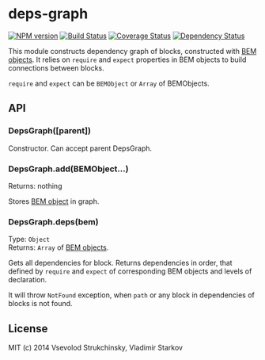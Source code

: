 # deps-graph

[![NPM version][npm-image]][npm-url] [![Build Status][travis-image]][travis-url] [![Coverage Status][coveralls-image]][coveralls-url] [![Dependency Status][depstat-image]][depstat-url]

This module constructs dependency graph of blocks, constructed with [BEM objects](https://github.com/floatdrop/gulp-bem#bem-object). It relies on `require` and `expect` properties in BEM objects to build connections between blocks.

`require` and `expect` can be `BEMObject` or `Array` of BEMObjects.

## API

### DepsGraph([parent])

Constructor. Can accept parent DepsGraph.

### DepsGraph.add(BEMObject...)
Returns: nothing  

Stores [BEM object](https://github.com/floatdrop/gulp-bem#bem-object) in graph.

### DepsGraph.deps(bem)
Type: `Object`  
Returns: `Array` of [BEM objects](https://github.com/floatdrop/gulp-bem#bem-object).

Gets all dependencies for block. Returns dependencies in order, that defined by `require` and `expect` of corresponding BEM objects and levels of declaration.

It will throw `NotFound` exception, when `path` or any block in dependencies of blocks is not found.

## License

MIT (c) 2014 Vsevolod Strukchinsky, Vladimir Starkov

[npm-url]: https://npmjs.org/package/deps-graph
[npm-image]: http://img.shields.io/npm/v/deps-graph.svg?style=flat

[travis-url]: http://travis-ci.org/floatdrop/deps-graph
[travis-image]: http://img.shields.io/travis/floatdrop/deps-graph.svg?branch=master&style=flat

[depstat-url]: https://david-dm.org/floatdrop/deps-graph
[depstat-image]: http://img.shields.io/david/floatdrop/deps-graph.svg?style=flat

[coveralls-url]: https://coveralls.io/r/floatdrop/deps-graph
[coveralls-image]: http://img.shields.io/coveralls/floatdrop/deps-graph.svg?style=flat
